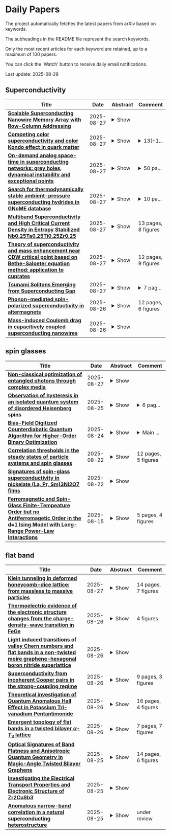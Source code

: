 # Daily Papers
The project automatically fetches the latest papers from arXiv based on keywords.

The subheadings in the README file represent the search keywords.

Only the most recent articles for each keyword are retained, up to a maximum of 100 papers.

You can click the 'Watch' button to receive daily email notifications.

Last update: 2025-08-29

## Superconductivity
| **Title** | **Date** | **Abstract** | **Comment** |
| --- | --- | --- | --- |
| **[Scalable Superconducting Nanowire Memory Array with Row-Column Addressing](http://arxiv.org/abs/2503.22897v3)** | 2025-08-27 | <details><summary>Show</summary><p>Developing ultra-low-energy superconducting computing and fault-tolerant quantum computing will require scalable superconducting memory. While conventional superconducting logic-based memory cells have facilitated early demonstrations, their large footprint poses a significant barrier to scaling. Nanowire-based superconducting memory cells offer a compact alternative, but high error rates have hindered their integration into large arrays. In this work, we present a superconducting nanowire memory array designed for scalable row-column operation, achieving a functional density of 2.6$\,$Mb/cm$^{2}$. The array operates at $1.3\,$K, where we implement and characterize multi-flux quanta state storage and destructive readout. By optimizing write and read pulse sequences, we minimize bit errors while maximizing operational margins in a $4\times 4$ array. Circuit-level simulations further elucidate the memory cell's dynamics, providing insight into performance limits and stability under varying pulse amplitudes. We experimentally demonstrate stable memory operation with a minimum bit error rate of $10^{-5}$. These results suggest a promising path for scaling superconducting nanowire memories to high-density architectures, offering a foundation for energy-efficient memory in superconducting electronics.</p></details> |  |
| **[Competing color superconductivity and color Kondo effect in quark matter](http://arxiv.org/abs/2507.11617v2)** | 2025-08-27 | <details><summary>Show</summary><p>The competition between bulk color superconductivity and the localized screening of a heavy quark impurity, analogous to the Kondo effect, leads to a rich spectrum of phenomena in dense quark matter. We investigate this competition at the edge of a superconducting quark bulk, where both the superconducting gap and the Kondo scale are dynamically generated in a tractable toy model. Utilizing the exact Bethe Ansatz method, we elucidate the resulting boundary physics. We identify distinct regimes characterized by either multi-particle Kondo screening or an unscreened local moment. Crucially, we also uncover a novel intermediate phase featuring impurity screening through a single-particle bound state formed within the superconducting gap. The toy model presented in this work highlights the complex interplay between dynamically generated bulk properties and boundary impurities in extreme QCD environments, offering potential insights into phenomena occurring in heavy-ion collisions and compact stars.</p></details> | <details><summary>13(+1...</summary><p>13(+19 pages appendix), 4 figures</p></details> |
| **[On-demand analog space-time in superconducting networks: grey holes, dynamical instability and exceptional points](http://arxiv.org/abs/2406.01261v4)** | 2025-08-27 | <details><summary>Show</summary><p>There has been considerable effort to mimic analog black holes and wormholes in solid state systems. Lattice realizations in particular present specific challenges. One of those is that event horizons in general have both white and black hole (grey hole) character, a feature guaranteed by the Nielsen-Ninomiya theorem. We here explore and extend the capability of superconducting circuit hardware to implement on-demand spacetime geometries on lattices, combining nonreciprocity of gyrators with the nonlinearity of Josephson junctions. We demonstrate the possibility of the metric sharply changing within a single lattice point, thus entering a regime where the modulation of system parameters is "trans-Planckian", and the Hawking temperature ill-defined. Instead of regular Hawking radiation, we find an instability in the form of an exponential burst of charge and phase quantum fluctuations over short time scales - a robust signature even in the presence of an environment. Moreover, we present a loop-hole for the typical black/white hole ambiguity in lattice simulations: exceptional points in the dispersion relation allow for the creation of pure black (or white) hole horizons, at the expense of a radical change in the dynamics of the wormhole interior.</p></details> | <details><summary>50 pa...</summary><p>50 pages, 9 figures, Submission to SciPost</p></details> |
| **[Search for thermodynamically stable ambient-pressure superconducting hydrides in GNoME database](http://arxiv.org/abs/2508.19781v1)** | 2025-08-27 | <details><summary>Show</summary><p>Hydrides are considered to be one of the most promising families of compounds for achieving high temperature superconductivity. However, there are very few experimental reports of ambient-pressure hydride superconductivity, and the superconducting critical temperatures ($T_{\rm c}$) are typically less than 10 K. At the same time several hydrides have been predicted to exhibit superconductivity around 100 K at ambient pressure but in thermodynamically unfavorable phases. In this work we aim at assessing the superconducting properties of thermodynamically stable hydride superconductors at room pressure by investigating the GNoME material database, which has been recently released and includes thousands of thermodynamically stable hydrides. To scan this large material space we have adopted a multi stage approach which combines machine learning for a fast initial evaluation and cutting edge ab initio methods to obtain a reliable estimation of $T_{\rm c}$. Ultimately we have identified 22 cubic thermodynamically stable hydrides with $T_{\rm c}$ above 4.2 K and reach a maximum $T_{\rm c}$ of 17 K. While these critical temperatures are modest in comparison to some recent predictions, the systems where they are found, being stable, are likely to be experimentally accessible and of potential technological relevance.</p></details> | <details><summary>10 pa...</summary><p>10 pages, 5 figures in main text</p></details> |
| **[Multiband Superconductivity and High Critical Current Density in Entropy Stabilized Nb0.25Ta0.25Ti0.25Zr0.25](http://arxiv.org/abs/2508.19584v1)** | 2025-08-27 | <details><summary>Show</summary><p>High and medium-entropy superconductors with significant intrinsic disorder are a fascinating class of superconductors. Their combination of robust structural integrity, superior mechanical properties, and exceptional irradiation tolerance makes them promising candidates for use in advanced superconducting technologies. Herein, we present a comprehensive theoretical and experimental investigation on the superconductivity of equiatomic entropy-stabilized Nb0.25Ta0.25Ti0.25Zr0.25. The material shows bulk superconductivity (transition temperature = 8K) with a high upper critical field of 11.94T. Interestingly, both the electronic band structure and specific heat data point toward unconventional multiband superconductivity. Our ab initio calculations reveal Dirac-like band crossings close to the Fermi level, with certain degeneracies persisting even in the presence of spin-orbit coupling, suggesting a possible interplay between topological electronic states and the observed unconventional superconductivity. Remarkably, the critical current density exceeds the benchmark of 10^5 A/cm2, surpassing all previously reported as-cast entropy-stabilized superconductors. This high critical current density is likely attributed to strong flux pinning at the grain boundaries, facilitated by extreme intrinsic lattice distortion. Taken together, the demonstrated dynamical stability, excellent metallicity, potential to host unconventional superconductivity, and exceptionally high critical current density highlight the potential of entropy-stabilized alloys as a platform for exploring the confluence of disorder, topology, and unconventional superconductivity.</p></details> | 13 pages, 8 figures |
| **[Theory of superconductivity and mass enhancement near CDW critical point based on Bethe-Salpeter equation method: application to cuprates](http://arxiv.org/abs/2508.19536v1)** | 2025-08-27 | <details><summary>Show</summary><p>In recent years, charge-channel orders in strongly correlated metals have attracted great attention. Famous examples are the electronic nematic orders in cuprates and iron-based superconductors, and Star-of-David order in kagome metals. Critical phenomena and unconventional superconductivity arising from fluctuations of such charge-channel orders are central issues today; however, the essential role is played by the vertex corrections, which are the many-body effects that are dropped in conventional mean-field type approximations. To solve this difficulty, in this study, we propose the Bethe-Salpeter equation theory to evaluate electron-electron interactions in two dimensional Hubbard models. This method satisfies the criteria of the Baym-Kadanoff conserving approximation. Here, we find that an attractive interaction in the charge channel emerges from the Aslamazov-Larkin vertex corrections that describe the interference processes among spin fluctuations. Applying this method to the square-lattice Hubbard model, we reveal that the cooperation of attractive charge fluctuations and repulsive spin fluctuations yields high-$T_c$ $d$-wave superconductivity together with enhanced effective mass. These results naturally explain the phase diagram of cuprate superconductors, where strong-coupling $d$-wave superconductivity appears near the charge-order quantum critical point. The theory can also be applied to multi-orbital Hubbard models, like iron-based and nickelate superconductors, suggesting broad potential for future applications.</p></details> | 12 pages, 9 figures |
| **[Tsunami Solitons Emerging from Superconducting Gap](http://arxiv.org/abs/2508.18311v2)** | 2025-08-27 | <details><summary>Show</summary><p>We propose a classical integrable system exhibiting the tsunami-like solitons with rocky-desert-like disordered stationary background. One of the Lax operators describing this system is interpretable as a Bogoliubov-de Gennes Hamiltonian in parity-mixed superconductor. The family of integrable equations is generated from this seed operator by Krichever's method, whose pure $s$-wave limit includes the coupled Schr\"odinger-Boussinesq hierarchy applied to plasma physics. A linearly unstable finite background with superconducting gap supports the tsunami-soliton solution, where the propagation of the step structure turns back at a certain moment, accompanied with the oscillation on the opposite side. In addition, the equation allows inhomogeneous stationary solutions with arbitrary number of bumps at arbitrary positions, which we coin \textit{the KdV rocks}. In the Zakharov-Shabat scheme, the tsunami solitons are created from the Bogoliubov quasiparticles in energy gap and the KdV rocks from normal electrons/holes. The unexpected large space of stationary solutions comes from the non-coprime Lax pair and the multi-valued Baker-Akhiezer functions on the Riemann surface, formulated in terms of higher-rank holomorphic bundles by Krichever and Novikov. Furthermore, the concept of \textit{isodispersive phases} is introduced to characterize quasiperiodic multi-tsunami backgrounds and consider its classification.</p></details> | <details><summary>7 pag...</summary><p>7 pages, 3 figures, 1 table, and ancillary files including 2 gif animations and 5 Mathematica notebooks; the reference to dataset is added in v2</p></details> |
| **[Phonon-mediated spin-polarized superconductivity in altermagnets](http://arxiv.org/abs/2502.08704v2)** | 2025-08-26 | <details><summary>Show</summary><p>We consider the possibility of phonon-mediated unconventional superconductivity in a recently discovered new class of antiferromagnets, dubbed altermagnets. Within a weak-coupling approach, and using a minimal Lieb lattice model for altermagnets, we find a dominant superconducting instability odd in momentum and even in spin with spin-polarized Cooper pairs. We discuss the origin of this unusual result in terms of the spin-structure of the altermagnetic Fermi surface, in combination with the momentum-space structure of the effective phonon-mediated electron-electron interactions on the Fermi surface.</p></details> | 12 pages, 6 figures |
| **[Mass-induced Coulomb drag in capacitively coupled superconducting nanowires](http://arxiv.org/abs/2508.18943v1)** | 2025-08-26 | <details><summary>Show</summary><p>We investigate Coulomb drag in a system of two capacitively coupled superconducting nanowires. In this context, drag refers to the appearance of a stationary voltage in the passive wire in response to a current bias applied to the active one. Quantum phase slips (QPS) in the biased wire generate voltage fluctuations that can be transmitted to the other. Using perturbative and semiclassical approaches, we show that when both wires are superconducting the induced voltage vanishes due to exact cancellation of plasmon contributions. By contrast, when the second wire is tuned below the superconductor-insulator transition and develops a mass gap, this cancellation is lifted and a finite drag voltage emerges. The drag coefficient exhibits a crossover from weak drag in short wires to a maximal value set by the mutual capacitance in long wires. A semiclassical picture of voltage pulse propagation clarifies the physical origin of the effect: the mass term synchronizes plasmon modes and prevents complete cancellation of induced signals. Our results establish a mechanism of mass-induced Coulomb drag in low-dimensional superconductors and suggest new routes for probing nonlocal transport near quantum criticality.</p></details> |  |

## spin glasses
| **Title** | **Date** | **Abstract** | **Comment** |
| --- | --- | --- | --- |
| **[Non-classical optimization of entangled photons through complex media](http://arxiv.org/abs/2503.24283v2)** | 2025-08-27 | <details><summary>Show</summary><p>Optimization approaches are ubiquitous in physics. In optics, they are key to manipulating light through complex media, enabling applications ranging from imaging to photonic simulators. In most demonstrations, however, the optimization process is implemented using classical coherent light, leading to a purely classical solution. Here we introduce the concept of optical non-classical optimization in complex media. We experimentally demonstrate the control and refocusing of non-classical light -- namely, entangled photon pairs -- through a scattering medium by directly optimizing the output coincidence rate. The optimal solutions found with this approach differ from those obtained using classical optimization, a result of entanglement in the input state. Beyond imaging, this genuinely non-classical optimization method has potential to tackle complex problems, as we show by simulating a spin-glass model with multi-spin interactions.</p></details> |  |
| **[Observation of hysteresis in an isolated quantum system of disordered Heisenberg spins](http://arxiv.org/abs/2508.18197v1)** | 2025-08-25 | <details><summary>Show</summary><p>We find energy-dependent hysteresis in an isolated Heisenberg quantum spin system, similar to thermomagnetic hysteresis in canonical spin glasses in contact with a thermal reservoir. Analogous to zero-field cooling and field cooling in conventional magnetic materials, an annealing protocol is devised to control the energy in an isolated system. Depending on the strength of disorder, the susceptibilities at zero field bifurcate at a specific energy, which signals the presence of different magnetic regimes. This behavior is apparent both in a numerical simulation by exact diagonalization of the Heisenberg Hamiltonian with twelve particles, as well as in an experiment with thousands of Rydberg atoms representing dipolar interacting quantum spins. The annealing protocols open a new path to explore the energy-dependent phase structure of spin systems at low energies. Our observation of a nonthermal metastable regime might indicate the existence of a phase transition to a novel state of isolated quantum spin systems.</p></details> | <details><summary>6 pag...</summary><p>6 pages, 2 figures, 1 supplement</p></details> |
| **[Bias-Field Digitized Counterdiabatic Quantum Algorithm for Higher-Order Binary Optimization](http://arxiv.org/abs/2409.04477v2)** | 2025-08-24 | <details><summary>Show</summary><p>Combinatorial optimization plays a crucial role in many industrial applications. While classical computing often struggles with complex instances, quantum optimization emerges as a promising alternative. Here, we present an enhanced bias-field digitized counterdiabatic quantum optimization (BF-DCQO) algorithm to address higher-order unconstrained binary optimization (HUBO). We apply BF-DCQO to a HUBO problem featuring three-local terms in the Ising spin-glass model, validated experimentally using 156 qubits on an IBM quantum processor. In the studied instances, our results outperform standard methods such as the quantum approximate optimization algorithm, quantum annealing, simulated annealing, and Tabu search. Furthermore, we provide numerical evidence of the feasibility of a similar HUBO problem on a 433-qubit Osprey-like quantum processor. Finally, we solve denser instances of the MAX 3-SAT problem in an IonQ emulator. Our results show that BF-DCQO offers an effective path for solving large-scale HUBO problems on current and near-term quantum processors.</p></details> | <details><summary>Main ...</summary><p>Main text: 13 pages, 7 figures, 4 tables. Supplementary Information: 3 pages, 1 figure</p></details> |
| **[Correlation thresholds in the steady states of particle systems and spin glasses](http://arxiv.org/abs/2508.16497v1)** | 2025-08-22 | <details><summary>Show</summary><p>A growing body of theoretical and empirical evidence shows that the global steady-state distributions of many equilibrium and nonequilibrium systems approximately satisfy an analogue of the Boltzmann distribution, with a local dynamical property of states playing the role of energy. The correlation between the effective potential of the steady-state distribution and the logarithm of the exit rates determines the quality of this approximation. We demonstrate and explain this phenomenon in a simple one-dimensional particle system and in random dynamics of the Sherrington-Kirkpatrick spin glass by providing the first explicit estimates of this correlation. We find that, as parameters of the dynamics vary, each system exhibits a threshold above and below which the correlation dramatically differs. We explain how these thresholds arise from underlying transitions in the relationship between the local and global "parts" of the effective potential.</p></details> | 12 pages, 5 figures |
| **[Signatures of spin-glass superconductivity in nickelate (La, Pr, Sm)3Ni2O7 films](http://arxiv.org/abs/2508.16412v1)** | 2025-08-22 | <details><summary>Show</summary><p>The discovery of Ruddlesden-Popper (R-P) nickelate superconductors under high pressure heralds a new chapter of high-transition temperature (high-Tc) superconductivity. Recently, ambient-pressure superconductivity is achieved in R-P bilayer nickelate thin films through epitaxial compressive strain, unlocking in-depth investigations into the superconducting characteristics. Here, through electrical transport study, we report the observation of spin-glass superconductivity with hysteretic magnetoresistance and glass-like dynamics in the bilayer nickelate (La, Pr, Sm)3Ni2O7 films. The superconductivity develops in a two-step transition, with onset Tc exceeding 50 K and zero-resistance Tc around 15 K. Remarkably, magnetoresistance hysteresis, indicative of time-reversal symmetry breaking, is observed exclusively during the second-step transition to zero resistance. The hysteresis is observed under both out-of-plane and in-plane magnetic fields with significant anisotropy, and exhibits coalescing minima at zero field, fundamentally distinct from trapped vortices or long-range-ordered magnetism with coercivity. Successive oxygen reductions simultaneously suppress the superconductivity and hysteresis, revealing their mutual connections to the selective electronic orbitals. The removal of magnetic field triggers spontaneous and logarithmically slow resistance relaxations in the second-step transition, signatures of glassy dynamics, indicating that the superconducting ground state is correlated with an electronic spin-glass order. Our findings uncover an unprecedented superconducting state in the nickelate superconductors, providing phenomenological and conceptual advances for future investigations on high-Tc superconductivity.</p></details> |  |
| **[Ferromagnetic and Spin-Glass Finite-Tempeature Order but no Antiferromagetic Order in the d=1 Ising Model with Long-Range Power-Law Interactions](http://arxiv.org/abs/2508.11168v1)** | 2025-08-15 | <details><summary>Show</summary><p>The d=1 Ising ferromagnet and spin glass with long-range power-law interactions J r^-a is studied for all interaction range exponents a by a renormalization-group transformation that simultaneously projects local ferromagnetism and antiferromagnetism. In the ferromagnetic case, J>0, a finite-temperature ferromagnetic phase occurs for interaction range 0.74<a<2. The second-order phase transition temperature monotonically decreases between these two limits. At a=2, the phase transition becomes first order, as predicted by rigorous results. For a>2, the phase transition temperature discontinuously drops to zero and for a>2 there is no ordered phase above zero temperature, also as predicted by rigorous results. At the other end, on approaching a=0.74 from above, namely increasing the range of the interaction, the phase transition temperature diverges to infinity, meaning that, at all non-infinite temperatures, the system is ferromagnetically ordered. Thus, the equivalent-neighbor interactions regime is entered before (a > 0) the neighbors become equivalent, namely before the interactions become equal for all separations. The critical exponents alpha,beta, gamma,delta,eta,nu are calculated, from a large recursion matrix, varying as function of a. For antiferromagnetic J<0, all triplets of spins at all ranges have competing interactions and this highly frustrated system does not have an ordered phase. In the spin-glass system, where all couplings for all separations are randomly ferromagnetic or antiferromagnetic (with probability p), a finite-temperatures spin-glass phase is obtained in the absence of antiferromagnetic phase. In the spin-glass phase, the signature chaotic behavior under scale change occurs in a richer version than previously: In the long-range interaction of this system, the interactions at every separation become chaotic, yielding a piecewise chaotic interaction function.</p></details> | 5 pages, 4 figures |

## flat band
| **Title** | **Date** | **Abstract** | **Comment** |
| --- | --- | --- | --- |
| **[Klein tunneling in deformed honeycomb-dice lattice: from massless to massive particles](http://arxiv.org/abs/2004.10144v3)** | 2025-08-27 | <details><summary>Show</summary><p>We show that under compressive uniaxial deformation of the three-band $\alpha-T_3$ lattice, the Dirac cones move toward each other, merge, and a gap opens, while the flat band remains unchanged. Consequently, the low-energy spectrum transitions from linear to quadratic dispersion, indicating the shift from massless to massive Dirac particles. Here, we theoretically investigate the tunneling properties of particles through a sharp $np$ junction in a deformed $\alpha-T_3$ lattice, focusing on the case where the particle energy is half the junction height. We show that this transition from massless to massive particles leads to a change from omnidirectional total transmission, known as super-Klein tunneling, to omnidirectional total reflection, referred to as anti-super-Klein tunneling, in the case of the dice lattice ($\alpha=1$). For all values of $\alpha$, this transition manifests as a change from conventional Klein tunneling to anti-Klein tunneling.</p></details> | 14 pages, 7 figures |
| **[Thermoelectric evidence of the electronic structure changes from the charge-density-wave transition in FeGe](http://arxiv.org/abs/2508.19116v1)** | 2025-08-26 | <details><summary>Show</summary><p>Kagome metals provide a material platform for probing new correlated quantum phenomena due to the naturally incorporated linear dispersions, flat bands, and Van Hove singularities in their electronic structures. Among these quantum phenomena is the charge density wave (CDW), or the distortion of the lattice structure due to the motion of correlated electrons through the material. CDWs lower the energy of the compound, creating an energy gap that facilitates behaviors akin to superconductivity, nonlinear transport, or other quantum correlated phenomena. The kagome metal FeGe has been shown to host a CDW transition at approximately 100 K, and its occurrence is strongly influenced by the sample annealing conditions. However, a notable gap in the literature is the lack of clear thermoelectric transport evidence for electronic structure changes associated with this CDW transition. Here we present evidence of electron behavior modification due to annealing disorder via thermoelectric measurements on FeGe crystals presenting a CDW transition and those without a CDW. The observed Nernst effect and Seebeck effect under sufficient annealing demonstrate modified electrical transport properties resulting from induced disorder, including a change in carrier sign and an enhancement of the Nernst effect due to the CDW. Our results provide evidence of multiple phase transitions, which confirms the influence of CDW on the thermal properties of FeGe and demonstrates the suppression of CDW with sufficient disordering.</p></details> | 4 figures |
| **[Light induced transitions of valley Chern numbers and flat bands in a non-twisted moire graphene-hexagonal boron nitride superlattice](http://arxiv.org/abs/2508.04620v2)** | 2025-08-26 | <details><summary>Show</summary><p>Motivated by the rich topology and interesting quasi-band structure of twisted moire materials subjected to light, we study a non-twisted moire material under the influence of light. Our work is in part motivated by a desire to find an easier-to-synthesize platform that can help experimentally elucidate the interesting physics of moir\'e materials coupled to light. Similar to twisted moire materials, we uncover rich topology and interesting band flattening effects, which we summarize in relevant plots such as a topological phase diagram. Our work demonstrates that much of the interesting phenomenology of twisted moire materials under the influence of electromagnetic waves seems to be generically present even in more experimentally accessible untwisted moire platforms, which remain highly tunable by light.</p></details> |  |
| **[Superconductivity from incoherent Cooper pairs in the strong-coupling regime](http://arxiv.org/abs/2308.04508v5)** | 2025-08-26 | <details><summary>Show</summary><p>We propose a scenario for superconductivity at strong electron-electron attractive interaction, in the case when the increase of the interaction strength promotes the nucleation of the local Cooper pairs and forms a state with a spatially phase incoherent Cooper pair order parameter. We show that this state can be characterized by a pseudogap which is determined by the electron scattering by phase fluctuations. At low temperatures, however, long-range correlations between the regions with different phases become important and establish global phase coherence and hence superconductivity in the system. We develop a mean-field theory to describe a phase transition between the preformed Cooper pair and superconducting states. This scenario of superconductivity applies not only to conductors with parabolic bands but also to the flat-band systems in which flat and dispersive bands coexist and are responsible for the formation of Cooper pairs as well as their phase synchronization.</p></details> | 9 pages, 3 figures |
| **[Theoretical investigation of Quantum Anomalous Hall Effect in Potassium Tri-vanadium Pentantimonide](http://arxiv.org/abs/2508.18692v1)** | 2025-08-26 | <details><summary>Show</summary><p>The Kagome metal Potassium Tri-vanadium Pent-antimonide can support the quantum anomalous Hall effect theoretically. This is justified by flat bands and Dirac points susceptible to gap opening by spin-orbit coupling or magnetic ordering. The theoretical investigation of this quantum effect is possible exploring strategies like magnetic proximity, and strain or electric gating tuning. Our goal here is to explore the possibility of quantum anomalous Hall effect with a system Hamiltonian involving nearest-neighbour and complex next nearest-neighbour hopping, Rashba spin-orbit coupling, exchange field due to magnetic proximity, and charge density wave. Our preliminary analysis with these ingredients reveals that the system hosts multiple bands whose Chern numbers values suggest weak topological characteristics-not yet quantized, but showing signs of nontrivial Berry curvature accumulation. Upon introducing momentum-space winding, mimicking an orbital magnetic flux, through the momentum-dependence of the phase of the complex hopping, we find that two bands in the multiple band system carry opposite Chern numbers, indicating the emergence of chiral edge states and a quantized anomalous Hall effect. The rest remain trivial, but the system as a whole is no longer topologically inert.</p></details> | 16 pages, 4 figures |
| **[Emergent topology of flat bands in a twisted bilayer $α$-$T_3$ lattice](http://arxiv.org/abs/2508.18657v1)** | 2025-08-26 | <details><summary>Show</summary><p>We investigate an interesting interplay of destructive interference due to lattice geometry and band folding due to enlargement of the Brillouin zone in generating and subsequently modifying the band topology in a twisted bilayer $\alpha$-$T_3$ system. The pronounced degeneracy of the emergent flat band in the dice limit of the $\alpha$-$T_3$ lattice is removed on alignment with h-BN layers, resulting in the formation of sub-bands with varying topological characteristics. Remarkably, while the sub-band near charge neutrality exhibits a trivial behavior, a topologically non-degenerate singular sub-band emerges away from charge neutrality. The topological band remains isolated from the rest of the bands for a substantial area of the $\alpha - \theta$ plane (where $\alpha$ and $\theta$ correspond to the hopping ratio and twist angle respectively) while exhibiting multiple phase transitions as a function of the aforementioned parameters via hybridization with its nearest bands. We study the evolution of the hybrid Wannier charge center and the Chern number to characterize the different emergent topological phases. Finally, the degree of flatness of the topological band is studied as a function of both $\alpha$ and $\theta$ to explicitly show the influence of quantum interference and band folding on the width of the topological band.</p></details> | 7 pages, 7 figures |
| **[Optical Signatures of Band Flatness and Anisotropic Quantum Geometry in Magic-Angle Twisted Bilayer Graphene](http://arxiv.org/abs/2508.18152v1)** | 2025-08-25 | <details><summary>Show</summary><p>We study the degree of band flatness and the anisotropic quantum geometry in magic-angle twisted bilayer graphene by varying the twist angle and the parameters of lattice relaxation using optical conductivity. We show that the degree of band flatness and its quantum geometry can be revealed through optical absorption and its resulting optical bounds, which are based on the trace condition in quantum geometry. More specifically, the narrow and isolated peak of optical absorption in the low-energy region provides information about the bandwidth of the two flat bands. When this value is smaller than the electron interaction, it serves as a critical condition for the emergence of flat band superconductivity. Furthermore, optical absorption also provides the gap value between the flat band and the dispersive band, and when this gap is larger than the electron interaction, it facilitates the realization of fractional Chern insulating phases. We show that the narrow and isolated peak of optical bound near zero energy decreases as lattice relaxation increases. Meanwhile, we demonstrate that the imaginary part of (generalized) optical Hall conductivity reveals the vanishing of the negative part of Berry curvature, which is enforced by the refined trace-determinant inequality. Accordingly, we show that the total amount of the negative part and component of the Berry curvature approaches zero in the single ideal flat-band case. In contrast, when considering all occupied bands, the total amount of the negative component is slightly different from zero. Lastly, we demonstrate that the vanishing of flat band velocity and the emergent chiral symmetry are sufficient conditions for the saturation of the trace condition, which pertains to the isotropic case. In contrast, the determinant condition can only be saturated in anisotropic systems.</p></details> | 14 pages, 6 figures |
| **[Investigating the Electrical Transport Properties and Electronic Structure of Zr2CuSb3](http://arxiv.org/abs/2508.18135v1)** | 2025-08-25 | <details><summary>Show</summary><p>The checkerboard lattice has been proposed to host topological flat bands as a result of destructive interference among its various electronic hopping terms. However, it has proven challenging to realize experimentally due to the difficulty of isolating this structure from any significant out-of-plane bonding while maintaining structural integrity. Here, single crystals of Zr2CuSb3, a potential candidate for the checkerboard lattice, were synthesized using the solution (self-flux) method, and their structure was confirmed via X-ray diffraction. Electrical transport measurements indicate metallic behavior with electron-dominated carriers. Angle-resolved photoemission spectroscopy reveals multiple electron pockets and significant kz broadening due to its large c-axis and low dispersion features in k z. Density functional theory calculations further disentangle the contributions from each high-symmetry plane, providing a comprehensive characterization of electronic behavior.</p></details> |  |
| **[Anomalous narrow-band correlation in a natural superconducting heterostructure](http://arxiv.org/abs/2508.18099v1)** | 2025-08-25 | <details><summary>Show</summary><p>A new frontier in condensed matter physics is to stack atomically thin layered-materials with different properties and create intriguing phenomena which do not exist in any of the constituent layers. Transition metal dichalcogenide 4Hb-TaS$_2$, with an alternating stacking of a spin liquid candidate 1T-TaS$_2$ and a superconductor 1H-TaS$_2$, is a natural heterostructure for such a purpose. Recently, rare phenomena are indeed observed, including chiral superconductivity, two-component nematic superconductivity, topological surface superconductivity and enigmatic magnetic memory. A widely proposed starting point to understand such a mysterious heterostructure requires strong electronic correlation, presumably provided by 1T-TaS$_2$ layers with a narrow flat band near the Fermi level ($E_F$). Here, by using angle-resolved photoemission spectroscopy, we reveal the theoretically expected flat band near $E_F$ in the energy-momentum space for the first time. However, this flat band only exists on the 1T-TaS$_2$ terminated surface layer with broken translational symmetry, but not on the 1T-TaS$_2$ layers buried in the bulk. These results directly challenge the foundation of the current theoretical paradigm. On the 1T-TaS$_2$ terminated surface layer, we further reveal a pseudogap and an anomalous doping effect. These phenomena and the dichotomy between surface and bulk layers also shed new light on the unusual coexistence of distinct electronic orders in this mysterious heterostructure.</p></details> | under review |

